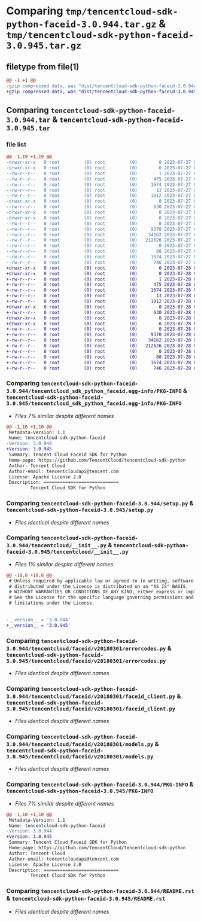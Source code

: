 # Comparing `tmp/tencentcloud-sdk-python-faceid-3.0.944.tar.gz` & `tmp/tencentcloud-sdk-python-faceid-3.0.945.tar.gz`

## filetype from file(1)

```diff
@@ -1 +1 @@
-gzip compressed data, was "dist/tencentcloud-sdk-python-faceid-3.0.944.tar", last modified: Thu Jul 27 02:15:55 2023, max compression
+gzip compressed data, was "dist/tencentcloud-sdk-python-faceid-3.0.945.tar", last modified: Fri Jul 28 00:28:26 2023, max compression
```

## Comparing `tencentcloud-sdk-python-faceid-3.0.944.tar` & `tencentcloud-sdk-python-faceid-3.0.945.tar`

### file list

```diff
@@ -1,19 +1,19 @@
-drwxr-xr-x   0 root         (0) root         (0)        0 2023-07-27 02:15:55.000000 tencentcloud-sdk-python-faceid-3.0.944/
-drwxr-xr-x   0 root         (0) root         (0)        0 2023-07-27 02:15:55.000000 tencentcloud-sdk-python-faceid-3.0.944/tencentcloud_sdk_python_faceid.egg-info/
--rw-r--r--   0 root         (0) root         (0)        1 2023-07-27 02:15:55.000000 tencentcloud-sdk-python-faceid-3.0.944/tencentcloud_sdk_python_faceid.egg-info/dependency_links.txt
--rw-r--r--   0 root         (0) root         (0)      475 2023-07-27 02:15:55.000000 tencentcloud-sdk-python-faceid-3.0.944/tencentcloud_sdk_python_faceid.egg-info/SOURCES.txt
--rw-r--r--   0 root         (0) root         (0)     1674 2023-07-27 02:15:55.000000 tencentcloud-sdk-python-faceid-3.0.944/tencentcloud_sdk_python_faceid.egg-info/PKG-INFO
--rw-r--r--   0 root         (0) root         (0)       13 2023-07-27 02:15:55.000000 tencentcloud-sdk-python-faceid-3.0.944/tencentcloud_sdk_python_faceid.egg-info/top_level.txt
--rw-r--r--   0 root         (0) root         (0)     1012 2023-07-27 02:15:55.000000 tencentcloud-sdk-python-faceid-3.0.944/setup.py
-drwxr-xr-x   0 root         (0) root         (0)        0 2023-07-27 02:15:55.000000 tencentcloud-sdk-python-faceid-3.0.944/tencentcloud/
--rw-r--r--   0 root         (0) root         (0)      630 2023-07-27 02:15:55.000000 tencentcloud-sdk-python-faceid-3.0.944/tencentcloud/__init__.py
-drwxr-xr-x   0 root         (0) root         (0)        0 2023-07-27 02:15:55.000000 tencentcloud-sdk-python-faceid-3.0.944/tencentcloud/faceid/
-drwxr-xr-x   0 root         (0) root         (0)        0 2023-07-27 02:15:55.000000 tencentcloud-sdk-python-faceid-3.0.944/tencentcloud/faceid/v20180301/
--rw-r--r--   0 root         (0) root         (0)        0 2023-07-27 02:15:55.000000 tencentcloud-sdk-python-faceid-3.0.944/tencentcloud/faceid/v20180301/__init__.py
--rw-r--r--   0 root         (0) root         (0)     9370 2023-07-27 02:15:55.000000 tencentcloud-sdk-python-faceid-3.0.944/tencentcloud/faceid/v20180301/errorcodes.py
--rw-r--r--   0 root         (0) root         (0)    34162 2023-07-27 02:15:55.000000 tencentcloud-sdk-python-faceid-3.0.944/tencentcloud/faceid/v20180301/faceid_client.py
--rw-r--r--   0 root         (0) root         (0)   212626 2023-07-27 02:15:55.000000 tencentcloud-sdk-python-faceid-3.0.944/tencentcloud/faceid/v20180301/models.py
--rw-r--r--   0 root         (0) root         (0)        0 2023-07-27 02:15:55.000000 tencentcloud-sdk-python-faceid-3.0.944/tencentcloud/faceid/__init__.py
--rw-r--r--   0 root         (0) root         (0)       88 2023-07-27 02:15:55.000000 tencentcloud-sdk-python-faceid-3.0.944/setup.cfg
--rw-r--r--   0 root         (0) root         (0)     1674 2023-07-27 02:15:55.000000 tencentcloud-sdk-python-faceid-3.0.944/PKG-INFO
--rw-r--r--   0 root         (0) root         (0)      746 2023-07-27 02:15:55.000000 tencentcloud-sdk-python-faceid-3.0.944/README.rst
+drwxr-xr-x   0 root         (0) root         (0)        0 2023-07-28 00:28:26.000000 tencentcloud-sdk-python-faceid-3.0.945/
+drwxr-xr-x   0 root         (0) root         (0)        0 2023-07-28 00:28:26.000000 tencentcloud-sdk-python-faceid-3.0.945/tencentcloud_sdk_python_faceid.egg-info/
+-rw-r--r--   0 root         (0) root         (0)        1 2023-07-28 00:28:26.000000 tencentcloud-sdk-python-faceid-3.0.945/tencentcloud_sdk_python_faceid.egg-info/dependency_links.txt
+-rw-r--r--   0 root         (0) root         (0)      475 2023-07-28 00:28:26.000000 tencentcloud-sdk-python-faceid-3.0.945/tencentcloud_sdk_python_faceid.egg-info/SOURCES.txt
+-rw-r--r--   0 root         (0) root         (0)     1674 2023-07-28 00:28:26.000000 tencentcloud-sdk-python-faceid-3.0.945/tencentcloud_sdk_python_faceid.egg-info/PKG-INFO
+-rw-r--r--   0 root         (0) root         (0)       13 2023-07-28 00:28:26.000000 tencentcloud-sdk-python-faceid-3.0.945/tencentcloud_sdk_python_faceid.egg-info/top_level.txt
+-rw-r--r--   0 root         (0) root         (0)     1012 2023-07-28 00:28:26.000000 tencentcloud-sdk-python-faceid-3.0.945/setup.py
+drwxr-xr-x   0 root         (0) root         (0)        0 2023-07-28 00:28:26.000000 tencentcloud-sdk-python-faceid-3.0.945/tencentcloud/
+-rw-r--r--   0 root         (0) root         (0)      630 2023-07-28 00:28:26.000000 tencentcloud-sdk-python-faceid-3.0.945/tencentcloud/__init__.py
+drwxr-xr-x   0 root         (0) root         (0)        0 2023-07-28 00:28:26.000000 tencentcloud-sdk-python-faceid-3.0.945/tencentcloud/faceid/
+drwxr-xr-x   0 root         (0) root         (0)        0 2023-07-28 00:28:26.000000 tencentcloud-sdk-python-faceid-3.0.945/tencentcloud/faceid/v20180301/
+-rw-r--r--   0 root         (0) root         (0)        0 2023-07-28 00:28:26.000000 tencentcloud-sdk-python-faceid-3.0.945/tencentcloud/faceid/v20180301/__init__.py
+-rw-r--r--   0 root         (0) root         (0)     9370 2023-07-28 00:28:26.000000 tencentcloud-sdk-python-faceid-3.0.945/tencentcloud/faceid/v20180301/errorcodes.py
+-rw-r--r--   0 root         (0) root         (0)    34162 2023-07-28 00:28:26.000000 tencentcloud-sdk-python-faceid-3.0.945/tencentcloud/faceid/v20180301/faceid_client.py
+-rw-r--r--   0 root         (0) root         (0)   212626 2023-07-28 00:28:26.000000 tencentcloud-sdk-python-faceid-3.0.945/tencentcloud/faceid/v20180301/models.py
+-rw-r--r--   0 root         (0) root         (0)        0 2023-07-28 00:28:26.000000 tencentcloud-sdk-python-faceid-3.0.945/tencentcloud/faceid/__init__.py
+-rw-r--r--   0 root         (0) root         (0)       88 2023-07-28 00:28:26.000000 tencentcloud-sdk-python-faceid-3.0.945/setup.cfg
+-rw-r--r--   0 root         (0) root         (0)     1674 2023-07-28 00:28:26.000000 tencentcloud-sdk-python-faceid-3.0.945/PKG-INFO
+-rw-r--r--   0 root         (0) root         (0)      746 2023-07-28 00:28:26.000000 tencentcloud-sdk-python-faceid-3.0.945/README.rst
```

### Comparing `tencentcloud-sdk-python-faceid-3.0.944/tencentcloud_sdk_python_faceid.egg-info/PKG-INFO` & `tencentcloud-sdk-python-faceid-3.0.945/tencentcloud_sdk_python_faceid.egg-info/PKG-INFO`

 * *Files 7% similar despite different names*

```diff
@@ -1,10 +1,10 @@
 Metadata-Version: 1.1
 Name: tencentcloud-sdk-python-faceid
-Version: 3.0.944
+Version: 3.0.945
 Summary: Tencent Cloud Faceid SDK for Python
 Home-page: https://github.com/TencentCloud/tencentcloud-sdk-python
 Author: Tencent Cloud
 Author-email: tencentcloudapi@tencent.com
 License: Apache License 2.0
 Description: ============================
         Tencent Cloud SDK for Python
```

### Comparing `tencentcloud-sdk-python-faceid-3.0.944/setup.py` & `tencentcloud-sdk-python-faceid-3.0.945/setup.py`

 * *Files identical despite different names*

### Comparing `tencentcloud-sdk-python-faceid-3.0.944/tencentcloud/__init__.py` & `tencentcloud-sdk-python-faceid-3.0.945/tencentcloud/__init__.py`

 * *Files 1% similar despite different names*

```diff
@@ -10,8 +10,8 @@
 # Unless required by applicable law or agreed to in writing, software
 # distributed under the License is distributed on an "AS IS" BASIS,
 # WITHOUT WARRANTIES OR CONDITIONS OF ANY KIND, either express or implied.
 # See the License for the specific language governing permissions and
 # limitations under the License.
 
 
-__version__ = '3.0.944'
+__version__ = '3.0.945'
```

### Comparing `tencentcloud-sdk-python-faceid-3.0.944/tencentcloud/faceid/v20180301/errorcodes.py` & `tencentcloud-sdk-python-faceid-3.0.945/tencentcloud/faceid/v20180301/errorcodes.py`

 * *Files identical despite different names*

### Comparing `tencentcloud-sdk-python-faceid-3.0.944/tencentcloud/faceid/v20180301/faceid_client.py` & `tencentcloud-sdk-python-faceid-3.0.945/tencentcloud/faceid/v20180301/faceid_client.py`

 * *Files identical despite different names*

### Comparing `tencentcloud-sdk-python-faceid-3.0.944/tencentcloud/faceid/v20180301/models.py` & `tencentcloud-sdk-python-faceid-3.0.945/tencentcloud/faceid/v20180301/models.py`

 * *Files identical despite different names*

### Comparing `tencentcloud-sdk-python-faceid-3.0.944/PKG-INFO` & `tencentcloud-sdk-python-faceid-3.0.945/PKG-INFO`

 * *Files 7% similar despite different names*

```diff
@@ -1,10 +1,10 @@
 Metadata-Version: 1.1
 Name: tencentcloud-sdk-python-faceid
-Version: 3.0.944
+Version: 3.0.945
 Summary: Tencent Cloud Faceid SDK for Python
 Home-page: https://github.com/TencentCloud/tencentcloud-sdk-python
 Author: Tencent Cloud
 Author-email: tencentcloudapi@tencent.com
 License: Apache License 2.0
 Description: ============================
         Tencent Cloud SDK for Python
```

### Comparing `tencentcloud-sdk-python-faceid-3.0.944/README.rst` & `tencentcloud-sdk-python-faceid-3.0.945/README.rst`

 * *Files identical despite different names*

